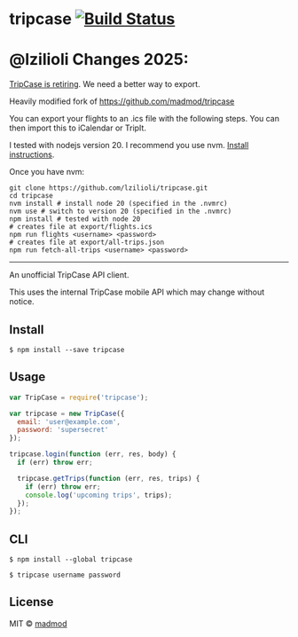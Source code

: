 # tripcase [![Build Status](https://travis-ci.org/madmod/tripcase.svg?branch=master)](https://travis-ci.org/madmod/tripcase)


# @lzilioli Changes 2025:

[TripCase is retiring](https://www.reddit.com/r/travel/comments/1imzlga/tripcase_retiring/). We need a better way to export.

Heavily modified fork of https://github.com/madmod/tripcase

You can export your flights to an .ics file with the following steps. You can then
import this to iCalendar or TripIt.

I tested with nodejs version 20. I recommend you use nvm. [Install instructions](https://github.com/nvm-sh/nvm?tab=readme-ov-file#install--update-script).

Once you have nvm:

```
git clone https://github.com/lzilioli/tripcase.git
cd tripcase
nvm install # install node 20 (specified in the .nvmrc)
nvm use # switch to version 20 (specified in the .nvmrc)
npm install # tested with node 20
# creates file at export/flights.ics
npm run flights <username> <password>
# creates file at export/all-trips.json
npm run fetch-all-trips <username> <password>
```

---

An unofficial TripCase API client.

This uses the internal TripCase mobile API which may change without notice.

## Install

```
$ npm install --save tripcase
```


## Usage

```js
var TripCase = require('tripcase');

var tripcase = new TripCase({
  email: 'user@example.com',
  password: 'supersecret'
});

tripcase.login(function (err, res, body) {
  if (err) throw err;

  tripcase.getTrips(function (err, res, trips) {
    if (err) throw err;
    console.log('upcoming trips', trips);
  });
});
```


## CLI

```
$ npm install --global tripcase
```
```
$ tripcase username password
```


## License

MIT © [madmod](http://johnathanwells.com)

